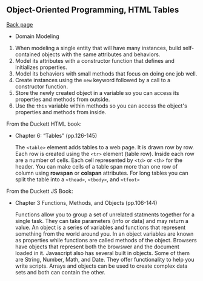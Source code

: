 ## Object-Oriented Programming, HTML Tables

[Back page](README.md)

- Domain Modeling

1. When modeling a single entity that will have many instances, build self-contained objects with the same attributes and behaviors.
2. Model its attributes with a constructor function that defines and initializes properties.
3. Model its behaviors with small methods that focus on doing one job well.
4. Create instances using the `new` keyword followed by a call to a constructor function.
5. Store the newly created object in a variable so you can access its properties and methods from outside.
6. Use the `this` variable within methods so you can access the object's properties and methods from inside.

From the Duckett HTML book:

- Chapter 6: “Tables” (pp.126-145)

    The `<table>` element adds tables to a web page. It is drawn row by row. Each row is created using the `<tr>` element (table row). Inside each row are a number of cells. Each cell represented by `<td>` or `<th>` for the header. You can make cells of a table span more than one row of column using **rowspan** or **colspan** attributes. For long tables you can split the table into a `<thead>`, `<tbody>`, and `<tfoot>`

From the Duckett JS Book:

- Chapter 3 Functions, Methods, and Objects (pp.106-144)

    Functions allow you to group a set of unrelated statments together for a single task. They can take parameters (info or data) and may return a value. An object is a series of variables and functions that represent something from the world around you. In an object variables are known as properties while functions are called methods of the object. Browsers have objects that represent both the browswer and the document loaded in it. Javascript also has several built in objects. Some of them are String, Number, Math, and Date. They offer functionality to help you write scripts. Arrays and objects can be used to create complex data sets and both can contain the other.